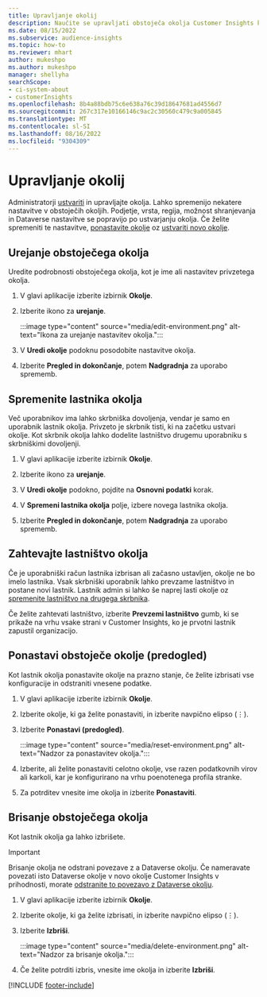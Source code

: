 ```yaml
---
title: Upravljanje okolij
description: Naučite se upravljati obstoječa okolja Customer Insights kot skrbnik."
ms.date: 08/15/2022
ms.subservice: audience-insights
ms.topic: how-to
ms.reviewer: mhart
author: mukeshpo
ms.author: mukeshpo
manager: shellyha
searchScope:
- ci-system-about
- customerInsights
ms.openlocfilehash: 8b4a88bdb75c6e638a76c39d18647681ad4556d7
ms.sourcegitcommit: 267c317e10166146c9ac2c30560c479c9a005845
ms.translationtype: MT
ms.contentlocale: sl-SI
ms.lasthandoff: 08/16/2022
ms.locfileid: "9304309"
---
```

# <a name="manage-environments"></a>Upravljanje okolij

Administratorji [ustvariti](create-environment.md) in upravljajte okolja. Lahko spremenijo nekatere nastavitve v obstoječih okoljih. Podjetje, vrsta, regija, možnost shranjevanja in Dataverse nastavitve se popravijo po ustvarjanju okolja. Če želite spremeniti te nastavitve, [ponastavite okolje](#reset-an-existing-environment-preview) oz [ustvariti novo okolje](create-environment.md).

## <a name="edit-an-existing-environment"></a>Urejanje obstoječega okolja

Uredite podrobnosti obstoječega okolja, kot je ime ali nastavitev privzetega okolja.

1. V glavi aplikacije izberite izbirnik **Okolje**.

1. Izberite ikono za **urejanje**.

   :::image type="content" source="media/edit-environment.png" alt-text="Ikona za urejanje nastavitev okolja.":::

1. V **Uredi okolje** podoknu posodobite nastavitve okolja.

1. Izberite **Pregled in dokončanje**, potem **Nadgradnja** za uporabo sprememb.

## <a name="change-the-owner-of-an-environment"></a>Spremenite lastnika okolja

Več uporabnikov ima lahko skrbniška dovoljenja, vendar je samo en uporabnik lastnik okolja. Privzeto je skrbnik tisti, ki na začetku ustvari okolje. Kot skrbnik okolja lahko dodelite lastništvo drugemu uporabniku s skrbniškimi dovoljenji.

1. V glavi aplikacije izberite izbirnik **Okolje**.

1. Izberite ikono za **urejanje**.

1. V **Uredi okolje** podokno, pojdite na **Osnovni podatki** korak.

1. V **Spremeni lastnika okolja** polje, izbere novega lastnika okolja.  

1. Izberite **Pregled in dokončanje**, potem **Nadgradnja** za uporabo sprememb.

## <a name="claim-ownership-of-an-environment"></a>Zahtevajte lastništvo okolja

Če je uporabniški račun lastnika izbrisan ali začasno ustavljen, okolje ne bo imelo lastnika. Vsak skrbniški uporabnik lahko prevzame lastništvo in postane novi lastnik. Lastnik admin si lahko še naprej lasti okolje oz [spremenite lastništvo na drugega skrbnika](#change-the-owner-of-an-environment).

Če želite zahtevati lastništvo, izberite **Prevzemi lastništvo** gumb, ki se prikaže na vrhu vsake strani v Customer Insights, ko je prvotni lastnik zapustil organizacijo.

## <a name="reset-an-existing-environment-preview"></a>Ponastavi obstoječe okolje (predogled)

Kot lastnik okolja ponastavite okolje na prazno stanje, če želite izbrisati vse konfiguracije in odstraniti vnesene podatke.

1. V glavi aplikacije izberite izbirnik **Okolje**.

1. Izberite okolje, ki ga želite ponastaviti, in izberite navpično elipso (&vellip;).

1. Izberite **Ponastavi (predogled)**.

   :::image type="content" source="media/reset-environment.png" alt-text="Nadzor za ponastavitev okolja.":::

1. Izberite, ali želite ponastaviti celotno okolje, vse razen podatkovnih virov ali karkoli, kar je konfigurirano na vrhu poenotenega profila stranke.

1. Za potrditev vnesite ime okolja in izberite **Ponastaviti**.

## <a name="delete-an-existing-environment"></a>Brisanje obstoječega okolja

Kot lastnik okolja ga lahko izbrišete.

> [!IMPORTANT]
> Brisanje okolja ne odstrani povezave z a Dataverse okolju. Če nameravate povezati isto Dataverse okolje v novo okolje Customer Insights v prihodnosti, morate [odstranite to povezavo z Dataverse okolju](customer-insights-dataverse.md#remove-an-existing-connection-to-a-dataverse-environment).

1. V glavi aplikacije izberite izbirnik **Okolje**.

1. Izberite okolje, ki ga želite izbrisati, in izberite navpično elipso (&vellip;). 

1. Izberite **Izbriši**.

   :::image type="content" source="media/delete-environment.png" alt-text="Nadzor za brisanje okolja.":::

1. Če želite potrditi izbris, vnesite ime okolja in izberite **Izbriši**.

[!INCLUDE [footer-include](includes/footer-banner.md)]
